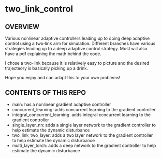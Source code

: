 # two_link_control
OVERVIEW
---------------------
Various nonlinear adaptive controllers leading up to doing deep adaptive control using a two-link arm for simulation. Different branches have various strategies leading up to a deep adaptive control strategy. Most will also have a pdf explaining the math behind the code.

I chose a two-link because it is relatively easy to picture and the desired trajecteory is basically picking up a drink.

Hope you enjoy and can adapt this to your own problems!

CONTENTS OF THIS REPO
---------------------
* main: has a nonlinear gradient adaptive controller
* concurrent_learning: adds concurrent learning to the gradient controller
* integral_concurrent_learning: adds integral concurrent learning to the gradient controller
* single_layer_nn: adds a single layer network to the gradient controller to help estimate the dynamic disturbance 
* two_link_two_layer: adds a two layer network to the gradient controller to help estimate the dynamic disturbance 
* multi_layer_torch: adds a deep network to the gradient controller to help estimate the dynamic disturbance 
